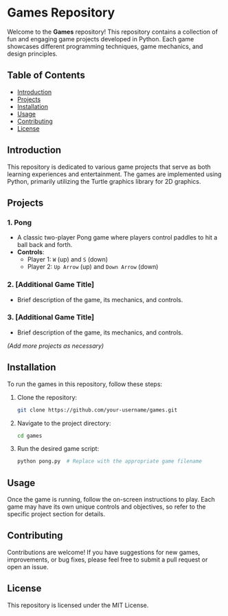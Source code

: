 # Games Repository

Welcome to the **Games** repository! This repository contains a collection of fun and engaging game projects developed in Python. Each game showcases different programming techniques, game mechanics, and design principles.

## Table of Contents

- [Introduction](#introduction)
- [Projects](#projects)
- [Installation](#installation)
- [Usage](#usage)
- [Contributing](#contributing)
- [License](#license)

## Introduction

This repository is dedicated to various game projects that serve as both learning experiences and entertainment. The games are implemented using Python, primarily utilizing the Turtle graphics library for 2D graphics.

## Projects

### 1. Pong
- A classic two-player Pong game where players control paddles to hit a ball back and forth. 
- **Controls**: 
  - Player 1: `W` (up) and `S` (down)
  - Player 2: `Up Arrow` (up) and `Down Arrow` (down)

### 2. [Additional Game Title]
- Brief description of the game, its mechanics, and controls.

### 3. [Additional Game Title]
- Brief description of the game, its mechanics, and controls.

*(Add more projects as necessary)*

## Installation

To run the games in this repository, follow these steps:

1. Clone the repository:

   ```bash
   git clone https://github.com/your-username/games.git

2. Navigate to the project directory:
    ```bash
   cd games
3. Run the desired game script:
   ```bash
   python pong.py  # Replace with the appropriate game filename

## Usage
Once the game is running, follow the on-screen instructions to play. Each game may have its own unique controls and objectives, so refer to the specific project section for details.

## Contributing
Contributions are welcome! If you have suggestions for new games, improvements, or bug fixes, please feel free to submit a pull request or open an issue.

## License
This repository is licensed under the MIT License.
